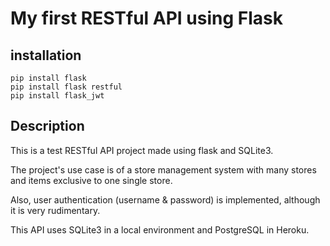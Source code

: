 # My first RESTful API using Flask

## installation

```
pip install flask
pip install flask restful
pip install flask_jwt
```
## Description

This is a test RESTful API project made using flask and SQLite3.

The project's use case is of a store management system with many stores and items exclusive to one single store.

Also, user authentication (username & password) is implemented, although it is very rudimentary.

This API uses SQLite3 in a local environment and PostgreSQL in Heroku.

